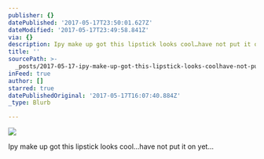 ```yaml
---
publisher: {}
datePublished: '2017-05-17T23:50:01.627Z'
dateModified: '2017-05-17T23:49:58.841Z'
via: {}
description: Ipy make up got this lipstick looks cool…have not put it on yet…
title: ''
sourcePath: >-
  _posts/2017-05-17-ipy-make-up-got-this-lipstick-looks-coolhave-not-put-it-one.md
inFeed: true
author: []
starred: true
datePublishedOriginal: '2017-05-17T16:07:40.884Z'
_type: Blurb

---
```

![](https://imgflo.herokuapp.com/graph/2b2431f8e7ba7b0/d15d6785ade214172f335e8e93cc831d/croprotate.jpg?cropheight=4032&cropwidth=3024&degrees=-90&input=https%3A%2F%2Fthe-grid-user-content.s3-us-west-2.amazonaws.com%2Faadc9967-2eaf-4d91-9d89-595acd0be806.jpg&x=0&y=0)

Ipy make up got this lipstick looks cool...have not put it on yet...